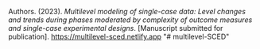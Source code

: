 Authors. (2023). *Multilevel modeling of single-case data: Level changes and trends during phases moderated by complexity of outcome measures and single-case experimental designs*. [Manuscript submitted for publication]. https://multilevel-sced.netlify.app
"# multilevel-SCED" 
